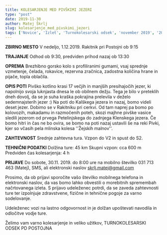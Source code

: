 ```yaml
---
title: KOLESARJENJE MED PIVŠKIMI JEZERI
type: "post"
date: 2019-11-30
author: Matej Škrlj
slug: kolesarjenje_med_pivskimi_jezeri
tags: ['Novice', 'Izlet', 'Turnokolesarski odsek', 'november 2019', '2019']
---
```


**ZBIRNO MESTO**
V nedeljo, 1.12.2019. Rakitnik pri Postojni ob 9:15

**TRAJANJE**
Odhod ob 9:30, predviden prihod nazaj ob 13:30

**OPREMA**
Brezhibno gorsko kolo s profiliranimi gumami, vsaj sprednje vzmetenje, čelada, rokavice, rezervna zračnica, zadostna količina hrane in pijače, topla oblačila.
<!--more-->
**OPIS POTI**
Pivško kotlino krasi 17 večjih in manjših presihajočih jezer, ki napolnijo svoja luknjasta dnesa le ob obilnem dežju. Tega je bilo v preteklih dneh dovolj, da se je suha kraška pokrajina prelevila v deželo sedemnajsterih jezer :) Na poti do Kalškega jezera in nazaj, bomo videli deset jezer. Dobimo se v Rakitniku pri cerkvi. Od tam naprej pa bomo po kolovozih, makadamu in razmočenih poteh, skozi majhne pivške vasice sledili jezerom od prvega Petelinjskega do zadnjega Klenskega jezera. Če bomo hitri in čas ne bo ovira, se bomo na poti nazaj ustavili še na reki Pivki, kjer so včasih pela mlinska kolesa ''Žejskih malnov''. 

**ZAHTEVNOST**
Srednje zahtevna tura. Vzpon do V2 in spust do S2.

**TEHNIČNI PODATKI**
Dolžina ture: 45 km
Skupni vzpon: cca 600 m
Predviden čas kolesarjenja: 4 h

**PRIJAVE**
Do sobote, 30.11. 2019. do 8:00 ure na mobilno številko 031 713 463 (Matej), SMS, ali elektronski naslov skrlj.matej@gmail.com

Prosimo, da ob prijavi sporočite vašo številko mobilnega telefona in elektronski naslov, da vas bomo lahko obvestili o morebitnih spremembah načrtovanega izleta. S prijavo udeleženec potrdi, da se zaveda zahtevnosti ture ter izpolnjuje zdravstvene, fizične in tehnične pogoje za varno sodelovanje.

Udeleženec vozi na lastno odgovornost in je dolžan upoštevati navodila in odločitve vodje ture.

Želimo vam varno kolesarjenje in veliko užitkov,
TURNOKOLESARSKI ODSEK PD POSTOJNA 